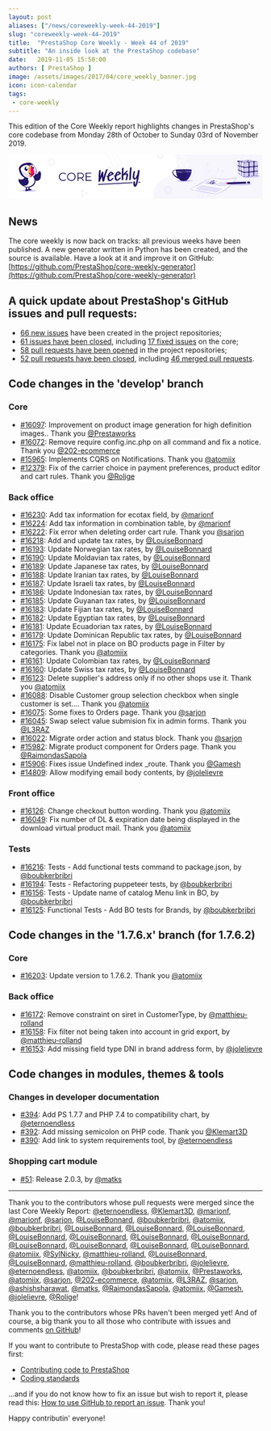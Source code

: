 ```yaml
---
layout: post
aliases: ["/news/coreweekly-week-44-2019"]
slug: "coreweekly-week-44-2019"
title:  "PrestaShop Core Weekly - Week 44 of 2019"
subtitle: "An inside look at the PrestaShop codebase"
date:   2019-11-05 15:50:00
authors: [ PrestaShop ]
image: /assets/images/2017/04/core_weekly_banner.jpg
icon: icon-calendar
tags:
 - core-weekly
---
```


This edition of the Core Weekly report highlights changes in PrestaShop's core codebase from Monday 28th of October to Sunday 03rd of November 2019.

![Core Weekly banner](/assets/images/2018/12/banner-core-weekly.jpg)


## News

The core weekly is now back on tracks: all previous weeks have been published. A new generator written in Python has been created, and the source is available. Have a look at it and improve it on GitHub:  
[https://github.com/PrestaShop/core-weekly-generator](https://github.com/PrestaShop/core-weekly-generator)


## A quick update about PrestaShop's GitHub issues and pull requests:

- [66 new issues](https://github.com/search?q=org%3APrestaShop+is%3Apublic++-repo%3Aprestashop%2Fprestashop.github.io++is%3Aissue+created%3A2019-10-28..2019-11-03) have been created in the project repositories;
- [61 issues have been closed](https://github.com/search?q=org%3APrestaShop+is%3Apublic++-repo%3Aprestashop%2Fprestashop.github.io++is%3Aissue+closed%3A2019-10-28..2019-11-03), including [17 fixed issues](https://github.com/search?q=org%3APrestaShop+is%3Apublic++-repo%3Aprestashop%2Fprestashop.github.io++is%3Aissue+label%3Afixed+closed%3A2019-10-28..2019-11-03) on the core;
- [58 pull requests have been opened](https://github.com/search?q=org%3APrestaShop+is%3Apublic++-repo%3Aprestashop%2Fprestashop.github.io++is%3Apr+created%3A2019-10-28..2019-11-03) in the project repositories;
- [52 pull requests have been closed](https://github.com/search?q=org%3APrestaShop+is%3Apublic++-repo%3Aprestashop%2Fprestashop.github.io++is%3Apr+closed%3A2019-10-28..2019-11-03), including [46 merged pull requests](https://github.com/search?q=org%3APrestaShop+is%3Apublic++-repo%3Aprestashop%2Fprestashop.github.io++is%3Apr+merged%3A2019-10-28..2019-11-03).
        

## Code changes in the 'develop' branch

### Core

* [#16097](https://github.com/PrestaShop/PrestaShop/pull/16097): Improvement on product image generation for high definition images.. Thank you [@Prestaworks](https://github.com/Prestaworks)
* [#16072](https://github.com/PrestaShop/PrestaShop/pull/16072): Remove require config.inc.php on all command and fix a notice. Thank you [@202-ecommerce](https://github.com/202-ecommerce)
* [#15965](https://github.com/PrestaShop/PrestaShop/pull/15965): Implements CQRS on Notifications. Thank you [@atomiix](https://github.com/atomiix)
* [#12379](https://github.com/PrestaShop/PrestaShop/pull/12379): Fix of the carrier choice in payment preferences, product editor and cart rules. Thank you [@Rolige](https://github.com/Rolige)

### Back office

* [#16230](https://github.com/PrestaShop/PrestaShop/pull/16230): Add tax information for ecotax field, by [@marionf](https://github.com/marionf)
* [#16224](https://github.com/PrestaShop/PrestaShop/pull/16224): Add tax information in combination table, by [@marionf](https://github.com/marionf)
* [#16222](https://github.com/PrestaShop/PrestaShop/pull/16222): Fix error when deleting order cart rule. Thank you [@sarjon](https://github.com/sarjon)
* [#16218](https://github.com/PrestaShop/PrestaShop/pull/16218): Add and update tax rates, by [@LouiseBonnard](https://github.com/LouiseBonnard)
* [#16193](https://github.com/PrestaShop/PrestaShop/pull/16193): Update Norwegian tax rates, by [@LouiseBonnard](https://github.com/LouiseBonnard)
* [#16190](https://github.com/PrestaShop/PrestaShop/pull/16190): Update Moldavian tax rates, by [@LouiseBonnard](https://github.com/LouiseBonnard)
* [#16189](https://github.com/PrestaShop/PrestaShop/pull/16189): Update Japanese tax rates, by [@LouiseBonnard](https://github.com/LouiseBonnard)
* [#16188](https://github.com/PrestaShop/PrestaShop/pull/16188): Update Iranian tax rates, by [@LouiseBonnard](https://github.com/LouiseBonnard)
* [#16187](https://github.com/PrestaShop/PrestaShop/pull/16187): Update Israeli tax rates, by [@LouiseBonnard](https://github.com/LouiseBonnard)
* [#16186](https://github.com/PrestaShop/PrestaShop/pull/16186): Update Indonesian tax rates, by [@LouiseBonnard](https://github.com/LouiseBonnard)
* [#16185](https://github.com/PrestaShop/PrestaShop/pull/16185): Update Guyanan tax rates, by [@LouiseBonnard](https://github.com/LouiseBonnard)
* [#16183](https://github.com/PrestaShop/PrestaShop/pull/16183): Update Fijian tax rates, by [@LouiseBonnard](https://github.com/LouiseBonnard)
* [#16182](https://github.com/PrestaShop/PrestaShop/pull/16182): Update Egyptian tax rates, by [@LouiseBonnard](https://github.com/LouiseBonnard)
* [#16181](https://github.com/PrestaShop/PrestaShop/pull/16181): Update Ecuadorian tax rates, by [@LouiseBonnard](https://github.com/LouiseBonnard)
* [#16179](https://github.com/PrestaShop/PrestaShop/pull/16179): Update Dominican Republic tax rates, by [@LouiseBonnard](https://github.com/LouiseBonnard)
* [#16175](https://github.com/PrestaShop/PrestaShop/pull/16175): Fix label not in place on BO products page in Filter by categories. Thank you [@atomiix](https://github.com/atomiix)
* [#16161](https://github.com/PrestaShop/PrestaShop/pull/16161): Update Colombian tax rates, by [@LouiseBonnard](https://github.com/LouiseBonnard)
* [#16160](https://github.com/PrestaShop/PrestaShop/pull/16160): Update Swiss tax rates, by [@LouiseBonnard](https://github.com/LouiseBonnard)
* [#16123](https://github.com/PrestaShop/PrestaShop/pull/16123): Delete supplier's address only if no other shops use it. Thank you [@atomiix](https://github.com/atomiix)
* [#16088](https://github.com/PrestaShop/PrestaShop/pull/16088): Disable Customer group selection checkbox when single customer is set…. Thank you [@atomiix](https://github.com/atomiix)
* [#16075](https://github.com/PrestaShop/PrestaShop/pull/16075): Some fixes to Orders page. Thank you [@sarjon](https://github.com/sarjon)
* [#16045](https://github.com/PrestaShop/PrestaShop/pull/16045): Swap select value submision fix in admin forms. Thank you [@L3RAZ](https://github.com/L3RAZ)
* [#16022](https://github.com/PrestaShop/PrestaShop/pull/16022): Migrate order action and status block. Thank you [@sarjon](https://github.com/sarjon)
* [#15982](https://github.com/PrestaShop/PrestaShop/pull/15982): Migrate product component for Orders page. Thank you [@RaimondasSapola](https://github.com/RaimondasSapola)
* [#15906](https://github.com/PrestaShop/PrestaShop/pull/15906): Fixes issue Undefined index _route. Thank you [@Gamesh](https://github.com/Gamesh)
* [#14809](https://github.com/PrestaShop/PrestaShop/pull/14809): Allow modifying email body contents, by [@jolelievre](https://github.com/jolelievre)

### Front office

* [#16126](https://github.com/PrestaShop/PrestaShop/pull/16126): Change checkout button wording. Thank you [@atomiix](https://github.com/atomiix)
* [#16049](https://github.com/PrestaShop/PrestaShop/pull/16049): Fix number of DL & expiration date being displayed in the download virtual product mail. Thank you [@atomiix](https://github.com/atomiix)

### Tests

* [#16216](https://github.com/PrestaShop/PrestaShop/pull/16216): Tests - Add functional tests command to package.json, by [@boubkerbribri](https://github.com/boubkerbribri)
* [#16194](https://github.com/PrestaShop/PrestaShop/pull/16194): Tests - Refactoring puppeteer tests, by [@boubkerbribri](https://github.com/boubkerbribri)
* [#16156](https://github.com/PrestaShop/PrestaShop/pull/16156): Tests - Update name of catalog Menu link in BO, by [@boubkerbribri](https://github.com/boubkerbribri)
* [#16125](https://github.com/PrestaShop/PrestaShop/pull/16125): Functional Tests - Add BO tests for Brands, by [@boubkerbribri](https://github.com/boubkerbribri)

## Code changes in the '1.7.6.x' branch (for 1.7.6.2)

### Core

* [#16203](https://github.com/PrestaShop/PrestaShop/pull/16203): Update version to 1.7.6.2. Thank you [@atomiix](https://github.com/atomiix)

### Back office

* [#16172](https://github.com/PrestaShop/PrestaShop/pull/16172): Remove constraint on siret in CustomerType, by [@matthieu-rolland](https://github.com/matthieu-rolland)
* [#16158](https://github.com/PrestaShop/PrestaShop/pull/16158): Fix filter not being taken into account in grid export, by [@matthieu-rolland](https://github.com/matthieu-rolland)
* [#16153](https://github.com/PrestaShop/PrestaShop/pull/16153): Add missing field type DNI in brand address form, by [@jolelievre](https://github.com/jolelievre)

## Code changes in modules, themes & tools

### Changes in developer documentation

* [#394](https://github.com/PrestaShop/docs/pull/394): Add PS 1.7.7 and PHP 7.4 to compatibility chart, by [@eternoendless](https://github.com/eternoendless)
* [#392](https://github.com/PrestaShop/docs/pull/392): Add missing semicolon on PHP code. Thank you [@Klemart3D](https://github.com/Klemart3D)
* [#390](https://github.com/PrestaShop/docs/pull/390): Add link to system requirements tool, by [@eternoendless](https://github.com/eternoendless)

### Shopping cart module

* [#51](https://github.com/PrestaShop/ps_shoppingcart/pull/51): Release 2.0.3, by [@matks](https://github.com/matks)

<hr />

Thank you to the contributors whose pull requests were merged since the last Core Weekly Report: [@eternoendless](https://github.com/eternoendless), [@Klemart3D](https://github.com/Klemart3D), [@marionf](https://github.com/marionf), [@marionf](https://github.com/marionf), [@sarjon](https://github.com/sarjon), [@LouiseBonnard](https://github.com/LouiseBonnard), [@boubkerbribri](https://github.com/boubkerbribri), [@atomiix](https://github.com/atomiix), [@boubkerbribri](https://github.com/boubkerbribri), [@LouiseBonnard](https://github.com/LouiseBonnard), [@LouiseBonnard](https://github.com/LouiseBonnard), [@LouiseBonnard](https://github.com/LouiseBonnard), [@LouiseBonnard](https://github.com/LouiseBonnard), [@LouiseBonnard](https://github.com/LouiseBonnard), [@LouiseBonnard](https://github.com/LouiseBonnard), [@LouiseBonnard](https://github.com/LouiseBonnard), [@LouiseBonnard](https://github.com/LouiseBonnard), [@LouiseBonnard](https://github.com/LouiseBonnard), [@LouiseBonnard](https://github.com/LouiseBonnard), [@LouiseBonnard](https://github.com/LouiseBonnard), [@atomiix](https://github.com/atomiix), [@SylNicky](https://github.com/SylNicky), [@matthieu-rolland](https://github.com/matthieu-rolland), [@LouiseBonnard](https://github.com/LouiseBonnard), [@LouiseBonnard](https://github.com/LouiseBonnard), [@matthieu-rolland](https://github.com/matthieu-rolland), [@boubkerbribri](https://github.com/boubkerbribri), [@jolelievre](https://github.com/jolelievre), [@eternoendless](https://github.com/eternoendless), [@atomiix](https://github.com/atomiix), [@boubkerbribri](https://github.com/boubkerbribri), [@atomiix](https://github.com/atomiix), [@Prestaworks](https://github.com/Prestaworks), [@atomiix](https://github.com/atomiix), [@sarjon](https://github.com/sarjon), [@202-ecommerce](https://github.com/202-ecommerce), [@atomiix](https://github.com/atomiix), [@L3RAZ](https://github.com/L3RAZ), [@sarjon](https://github.com/sarjon), [@ashishsharawat](https://github.com/ashishsharawat), [@matks](https://github.com/matks), [@RaimondasSapola](https://github.com/RaimondasSapola), [@atomiix](https://github.com/atomiix), [@Gamesh](https://github.com/Gamesh), [@jolelievre](https://github.com/jolelievre), [@Rolige](https://github.com/Rolige)!

Thank you to the contributors whose PRs haven't been merged yet! And of course, a big thank you to all those who contribute with issues and comments [on GitHub](https://github.com/PrestaShop/PrestaShop)!

If you want to contribute to PrestaShop with code, please read these pages first:

 * [Contributing code to PrestaShop](https://devdocs.prestashop.com/1.7/contribute/contribution-guidelines/)
 * [Coding standards](https://devdocs.prestashop.com/1.7/development/coding-standards/)

...and if you do not know how to fix an issue but wish to report it, please read this: [How to use GitHub to report an issue](https://devdocs.prestashop.com/1.7/contribute/contribute-reporting-issues/). Thank you!

Happy contributin' everyone!

